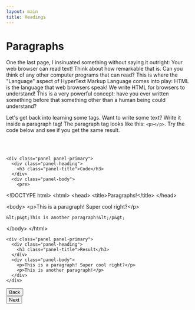 ```yaml
---
layout: main
title: Headings
---
```


# Paragraphs

One the last page, I insinuated something without saying it outright: Your web browser can read text! Think about how remarkable that is. Can you think of any other computer programs that can read? This is where the "Language" aspect of HyperText Markup Language comes into play: HTML is the language that web browsers speak! We write HTML for browsers to understand! This is a very powerful concept: have you ever written something before that something other than a human being could understand?

Let's get back into learning some tags. Want to write some text? Write it inside a paragraph tag! The paragraph tag looks like this: `<p></p>`. Try the code below and see if you get the same result.

<br></br>

<div class="row">
  <div class="col-md-6">

    <div class="panel panel-primary">
      <div class="panel-heading">
        <h3 class="panel-title">Code</h3>
      </div>
      <div class="panel-body">
        <pre>
&lt;!DOCTYPE html&gt;
&lt;html&gt;
  &lt;head&gt;
    &lt;title&gt;Paragraphs!&lt;/title&gt;
  &lt;/head&gt;

  &lt;body&gt;
    &lt;p&gt;This is a paragraph! Super cool right?&lt;/p&gt;

    &lt;p&gt;This is another paragraph!&lt;/p&gt;
  &lt;/body&gt;
&lt;/html&gt;
</pre>
      </div>
    </div>
  
  </div>
  <div class="col-md-6">

    <div class="panel panel-primary">
      <div class="panel-heading">
        <h3 class="panel-title">Result</h3>
      </div>
      <div class="panel-body">
        <p>This is a paragraph! Super cool right?</p>
        <p>This is another paragraph!</p>
      </div>
    </div>

  </div>
</div>

<div class="row">
  <div class="col-md-1">
    <a href="../html"><button type="button" class="btn btn-primary btn-lg">Back</button></a>
  </div>
  <div class="col-md-1">
    <a href="../headings"><button type="button" class="btn btn-primary btn-lg">Next</button></a>
  </div>
</div>